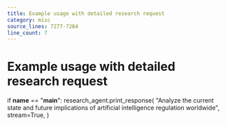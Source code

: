 ```yaml
---
title: Example usage with detailed research request
category: misc
source_lines: 7277-7284
line_count: 7
---
```


# Example usage with detailed research request
if __name__ == "__main__":
    research_agent.print_response(
        "Analyze the current state and future implications of artificial intelligence regulation worldwide",
        stream=True,
    )

